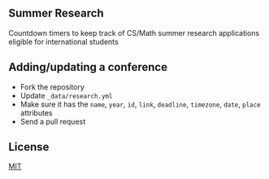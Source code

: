 ## Summer Research 

Countdown timers to keep track of CS/Math summer research applications eligible for international students 

## Adding/updating a conference

- Fork the repository
- Update `_data/research.yml`
- Make sure it has the `name`, `year`, `id`, `link`, `deadline`, `timezone`, `date`, `place` attributes
- Send a pull request


## License
[MIT][1]

[1]: https://abhshkdz.mit-license.org/
